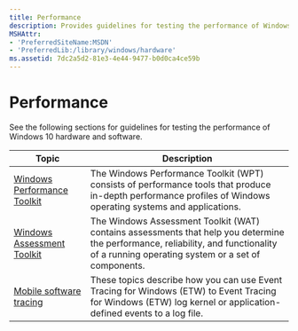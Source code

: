 ```yaml
---
title: Performance
description: Provides guidelines for testing the performance of Windows hardware and software.
MSHAttr:
- 'PreferredSiteName:MSDN'
- 'PreferredLib:/library/windows/hardware'
ms.assetid: 7dc2a5d2-81e3-4e44-9477-b0d0ca4ce59b
---
```


# Performance

See the following sections for guidelines for testing the performance of Windows 10 hardware and software.

| Topic                                               | Description                                                                                                                                                                             |
|-----------------------------------------------------|-----------------------------------------------------------------------------------------------------------------------------------------------------------------------------------------|
| [Windows Performance Toolkit](wpt/index.md)         | The Windows Performance Toolkit (WPT) consists of performance tools that produce in-depth performance profiles of Windows operating systems and applications.                           |
| [Windows Assessment Toolkit](assessments/index.md)  | The Windows Assessment Toolkit (WAT) contains assessments that help you determine the performance, reliability, and functionality of a running operating system or a set of components. |
| [Mobile software tracing](mobile-tracing/index.md)  | These topics describe how you can use Event Tracing for Windows (ETW) to Event Tracing for Windows (ETW) log kernel or application-defined events to a log file.                        |